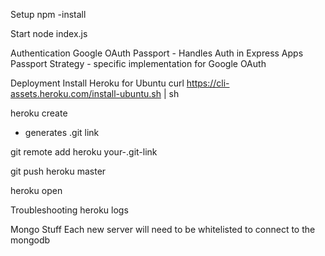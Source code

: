 Setup
npm -install

Start
node index.js

Authentication
Google OAuth
Passport - Handles Auth in Express Apps
Passport Strategy - specific implementation for Google OAuth

Deployment
Install Heroku for Ubuntu
curl https://cli-assets.heroku.com/install-ubuntu.sh | sh

heroku create
 - generates .git link

git remote add heroku your-.git-link

git push heroku master

heroku open

Troubleshooting
heroku logs

Mongo Stuff
Each new server will need to be whitelisted to connect to the mongodb